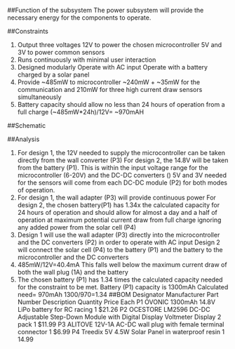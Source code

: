 ##Function of the subsystem 
The power subsystem will provide the necessary energy for the components to operate. 

##Constraints 
1. Output three voltages 
  12V to power the chosen microcontroller 
  5V and 3V to power common sensors
2. Runs continuously with minimal user interaction 
3. Designed modularly
  Operate with AC input 
  Operate with a battery charged by a solar panel
4. Provide ~485mW to microcontroller ~240mW + ~35mW for the communication and 210mW for three high current draw sensors simultaneously  
5. Battery capacity should allow no less than 24 hours of operation from a full charge 
  (~485mW*24h)/12V= ~970mAH 

##Schematic 


##Analysis 
1. For design 1, the 12V needed to supply the microcontroller can be taken directly from the wall converter (P3) 
   For design 2, the 14.8V will be taken from the battery (P1). This is within the input voltage range for the microcontroller (6-20V) and the DC-DC           converters ()
   5V and 3V needed for the sensors will come from each DC-DC module (P2) for both modes of operation.
2. For design 1, the wall adapter (P3) will provide continuous power
   For design 2, the chosen battery(P1) has 1.34x the calculated capacity for 24 hours of operation and should allow for almost a day and a half of  operation at maximum potential current draw from full charge ignoring any added power from the solar cell (P4)
3. Design 1 will use the wall adapter (P3) directly into the microcontroller and the DC converters (P2) in order to operate with AC input 
   Design 2 will connect the solar cell (P4) to the battery (P1) and the battery to the microcontroller and the DC converters 
4. 485mW/12V=40.4mA 
   This falls well below the maximum current draw of both the wall plug (1A) and the battery 
5.  The chosen battery (P1) has 1.34 times the calculated capacity needed for the constraint to be met.
    Battery (P1) capacity is 1300mAh 	Calculated need= 970mAh
    1300/970=1.34 
##BOM
Designator	Manufacturer	Part Number	Description	Quantity	Price Each
P1	OVONIC		1300mAh 14.8V LiPo battery for RC racing	1	$21.26
P2	OCESTORE	LM2596	DC-DC Adjustable Step-Down Module with Digital Display Voltmeter Display 2 pack	1	$11.99
P3	ALITOVE		12V-1A AC-DC wall plug with female terminal connector	1	$6.99
P4	Treedix		5V 4.5W Solar Panel in waterproof resin	1	14.99
